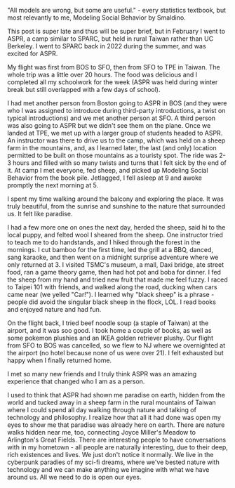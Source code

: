 "All models are wrong, but some are useful." - every statistics textbook, but most relevantly to me, Modeling Social Behavior by Smaldino.

This post is super late and thus will be super brief, but in February I went to ASPR, a camp similar to SPARC, but held in rural Taiwan rather than UC Berkeley. I went to SPARC back in 2022 during the summer, and was excited for ASPR.

My flight was first from BOS to SFO, then from SFO to TPE in Taiwan. The whole trip was a little over 20 hours. The food was delicious and I completed all my schoolwork for the week (ASPR was held during winter break but still overlapped with a few days of school). 

I had met another person from Boston going to ASPR in BOS (and they were who I was assigned to introduce during third-party introductions, a twist on typical introductions) and we met another person at SFO. A third person was also going to ASPR but we didn't see them on the plane. Once we landed at TPE, we met up with a larger group of students headed to ASPR. An instructor was there to drive us to the camp, which was held on a sheep farm in the mountains, and, as I learned later, the last (and only) location permitted to be built on those mountains as a touristy spot. The ride was 2-3 hours and filled with so many twists and turns that I felt sick by the end of it. At camp I met everyone, fed sheep, and picked up Modeling Social Behavior from the book pile. Jetlagged, I fell asleep at 9 and awoke promptly the next morning at 5.

I spent my time walking around the balcony and exploring the place. It was truly beautiful, from the sunrise and sunshine to the nature that surrounded us. It felt like paradise.

I had a few more one on ones the next day, herded the sheep, said hi to the local puppy, and felted wool I sheared from the sheep. One instructor tried to teach me to do handstands, and I hiked through the forest in the mornings. I cut bamboo for the first time, led the grill at a BBQ, danced, sang karaoke, and then went on a midnight surprise adventure where we only returned at 3. I visited TSMC's museum, a mall, Daxi bridge, ate street food, ran a game theory game, then had hot pot and boba for dinner. I fed the sheep from my hand and tried new fruit that made me feel fuzzy. I raced to Taipei 101 with friends, and walked along the road, ducking when cars came near (we yelled "Car!"). I learned why "black sheep" is a phrase - people did avoid the singular black sheep in the flock, LOL. I read books and enjoyed nature and had fun.

On the flight back, I tried beef noodle soup (a staple of Taiwan) at the airport, and it was soo good. I took home a couple of books, as well as some pokemon plushies and an IKEA golden retriever plushy. Our flight from SFO to BOS was cancelled, so we flew to NJ where we overnighted at the airport (no hotel because none of us were over 21). I felt exhausted but happy when I finally returned home.

I met so many new friends and I truly think ASPR was an amazing experience that changed who I am as a person. 

I used to think that ASPR had shown me paradise on earth, hidden from the world and tucked away in a sheep farm in the rural mountains of Taiwan where I could spend all day walking through nature and talking of technology and philosophy. I realize how that all it had done was open my eyes to show me that paradise was already here on earth. There are nature walks hidden near me, too, connecting Joyce Miller's Meadow to Arlington's Great Fields. There are interesting people to have conversations with in my hometown - all people are naturally interesting, due to their deep, rich existences and lives. We just don't notice it normally. We live in the cyberpunk paradies of my sci-fi dreams, where we've bested nature with technology and we can make anything we imagine with what we have around us. All we need to do is open our eyes.